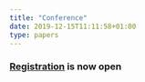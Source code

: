 ```yaml
---
title: "Conference"
date: 2019-12-15T11:11:58+01:00
type: papers
---
```


<h3 class="center"><b><span style="text-align:center;"><a href="https://discourse.computational-humanities-research.org/t/chr2021-registration/874"><u>Registration</u></a> is now open</span></b></h3><br>



